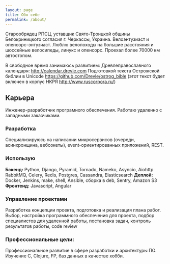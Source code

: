 ```yaml
---
layout: page
title: Обо себе
permalink: /about/
---
```


Старообрядец РПСЦ, уставщик Свято-Троицкой общины Белокриницкого согласия
г. Черкассы, Украина.  Велоэнтузиаст и опенсорс-энтузиаст. Люблю велопоходы 
на большие расстояния и шоссейные велосипеды, линукс и опенсорс. Проехал 
более 70000 км автостопом.

В свободное время занимаюсь развитием:
Древлеправославного календаря: http://calendar.drevle.com
Подготовкой текста Острожской библии в Unicode https://github.com/Drevle/ostrog_bible
(этот текст будет включен в корпус НКРЯ http://www.ruscorpora.ru/)


## Карьера
Инженер-разработчик програмного обеспечения. Работаю
удаленно с западными заказчиками.

### Разработка
Специализируюсь на написании микросервисов (очереди, асинхронщина, вебсокеты), 
event-ориентированных приложений, REST.

### Использую
**Бэкенд:** Python, Django, Pyramid, Tornado, Nameko, Asyncio, Aiohttp
RabbitMQ, Celery, Redis, Postgres, Cassandra, Elasticsearch
**Деплой:** Docker, Jenkins, make, shell, Ansible, сборка в deb, Sentry, Amazon S3
**Фронтенд:** Javascript, Angular

### Управление проектами
Разработка концепции проекта, подготовка и реализация плана работ. 
Выбор, настройка программного обеспечения для проекта, подбор 
специалистов для удаленной работы, постановка задач, контроль 
результатов работы, code review

### Профессиональные цели:
Профессиональное развитие в сфере разработки и архитектуры ПО. 
Изучение C, Clojure, FP, баз данных в качестве хобби.
